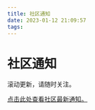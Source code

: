 ```yaml
---
title: 社区通知
date: 2023-01-12 21:09:57
tags: 
---
```


# 社区通知

滚动更新，请随时关注。

[点击此处查看社区最新通知。](https://book.bsdcn.org/di-0-zhang-freebsd-zhong-wen-she-qu/di-0.0-jie-she-qu-tong-zhi-gun-dong-geng-xin.html)
